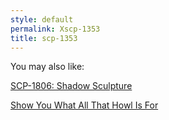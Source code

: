```yaml
---
style: default
permalink: Xscp-1353
title: scp-1353
---
```

You may also like:

[SCP-1806: Shadow Sculpture](http://scp-wiki.net/scp-1806)

[Show You What All That Howl Is For](http://scp-wiki.net/show-you-what-all-that-howl-is-for)
